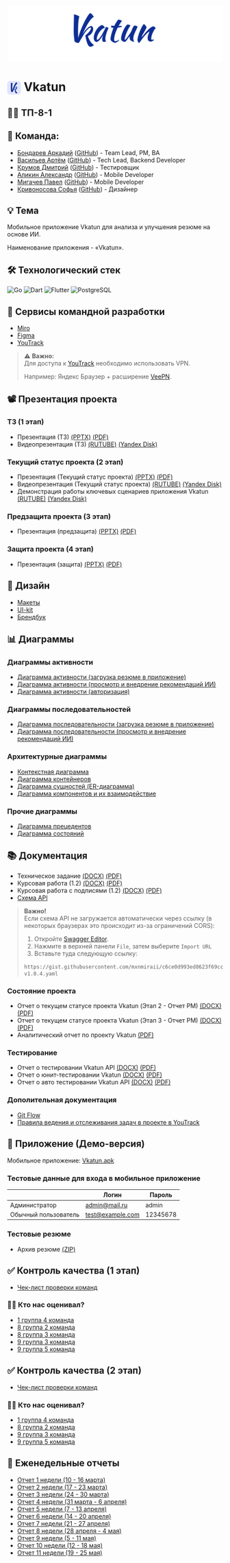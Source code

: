 <p align="center">
  <img src="assets/banner.png" alt="Vkatun banner" />
</p>

# <img src="assets/logo.png" alt="Vkatun Logo" width="32" style="vertical-align:middle;"/> Vkatun

## 👨‍💻 ТП-8-1

## 👥 Команда:
- [Бондарев Аркадий](https://vk.com/kunidza) ([GitHub](https://github.com/CalmEnot)) - Team Lead, PM, BA
- [Васильев Артём](https://vk.com/basil0ne) ([GitHub](https://github.com/mxnmiraii)) - 	Tech Lead, Backend Developer
- [Крумов Дмитрий](https://vk.com/dkrumov) ([GitHub](https://github.com/DmitriiKr991)) - Тестировщик
- [Аликин Александр](https://vk.com/elovelovelov) ([GitHub](https://github.com/AlejandroAlikin)) - Mobile Developer
- [Мигачев Павел](https://vk.com/pasheeek) ([GitHub](https://github.com/Emmys0n)) - Mobile Developer
- [Кривоносова Софья](https://vk.com/sourlsweety) ([GitHub](https://github.com/sourlsweety)) - Дизайнер

## 💡 Тема
Мобильное приложение Vkatun для анализа и улучшения резюме на основе ИИ.

Наименование приложения - «Vkatun».

## 🛠️ Технологический стек
![Go](https://img.shields.io/badge/Go-00ADD8?style=for-the-badge&logo=go&logoColor=white)
![Dart](https://img.shields.io/badge/Dart-0175C2?style=for-the-badge&logo=dart&logoColor=white)
![Flutter](https://img.shields.io/badge/Flutter-02569B?style=for-the-badge&logo=flutter&logoColor=white)
![PostgreSQL](https://img.shields.io/badge/PostgreSQL-4169E1?style=for-the-badge&logo=postgresql&logoColor=white)


## 🤝 Сервисы командной разработки
- [Miro](https://miro.com/app/board/uXjVIZbfiP8=/?share_link_id=647696783087)
- [Figma](https://www.figma.com/design/0OOxRgldXLFqAwFYJGFBdw/Untitled?node-id=1-4237&t=wZMH8RiMSeA4Ttob-0)
- [YouTrack](https://codenest.youtrack.cloud/projects/0-1)
> ⚠️ **Важно:**  
> Для доступа к [YouTrack](https://codenest.youtrack.cloud/projects/0-1) необходимо использовать VPN.
>
> Например: Яндекс Браузер + расширение [VeePN](https://chromewebstore.google.com/detail/бесплатный-vpn-для-chrome/majdfhpaihoncoakbjgbdhglocklcgno).

## 📽️ Презентация проекта
### ТЗ (1 этап)
- Презентация (ТЗ) [(PPTX)](Презентация/Prezentatsia_TZ.pptx) [(PDF)](Презентация/Prezentatsia_TZ.pdf)
- Видеопрезентация (ТЗ) [(RUTUBE)](https://rutube.ru/video/private/3c0e9de7d92ac7ebda9804550b364ebd/?p=hv3IekukB4aPObXwoDHPuw) [(Yandex Disk)](https://disk.yandex.ru/d/E_T4DeLgdld4Gg)
### Текущий статус проекта (2 этап)
- Презентация (Текущий статус проекта) [(PPTX)](Презентация/presentation_сurrent_status_2_milestone.pptx) [(PDF)](Презентация/presentation_сurrent_status_2_milestone.pdf)
- Видеопрезентация (Текущий статус проекта) [(RUTUBE)](https://rutube.ru/video/5585456d0addcc794fc80c5556a2448d/) [(Yandex Disk)](https://disk.yandex.ru/i/Ql-HMEgtCRt99A)
- Демонстрация работы ключевых сценариев приложения Vkatun [(RUTUBE)](https://rutube.ru/video/5d0440362f0346ec00c9997639fd6d86/) [(Yandex Disk)](https://disk.yandex.ru/i/oo3H5rzVZuOixw)
### Предзащита проекта (3 этап)
- Презентация (предзащита) [(PPTX)](Презентация/presentation_3_milestone.pptx) [(PDF)](Презентация/presentation_3_milestone.pdf)
### Защита проекта (4 этап)
- Презентация (защита) [(PPTX)](Презентация/presentation_final.pptx) [(PDF)](Презентация/presentation_final.pdf)

## 🎨 Дизайн
- [Макеты](https://www.figma.com/design/0OOxRgldXLFqAwFYJGFBdw/Vkatun-Design?node-id=0-1&p=f&t=iyzrD3cHKnuMCknF-0)
- [UI-kit](https://www.figma.com/design/0OOxRgldXLFqAwFYJGFBdw/Vkatun-Design?node-id=254-73&p=f&t=XRd87ECZqD4rgfUQ-0)
- [Брендбук](https://www.figma.com/design/0OOxRgldXLFqAwFYJGFBdw/Vkatun-Design?node-id=333-447&p=f&t=wHDNTzDABKBTHcAA-0)

## 📊 Диаграммы
### Диаграммы активности
- [Диаграмма активности (загрузка резюме в приложение)](Диаграммы/диаграмма-активности-загрузка-резюме-в-приложение.jpg)
- [Диаграмма активности (просмотр и внедрение рекомендаций ИИ)](Диаграммы/диаграмма-активности-просмотр-и-внедрение-рекомендаций-ии.jpg)
- [Диаграмма активности (авторизация)](Диаграммы/диаграмма-активности-авторизация.jpg)
### Диаграммы последовательностей
- [Диаграмма последовательности (загрузка резюме в приложение)](Диаграммы/диаграмма-последовательности-загрузка-резюме.png)
- [Диаграмма последовательности (просмотр и внедрение рекомендаций ИИ)](Диаграммы/диаграмма-последовательности-просмотр-рекомендаций.png)
### Архитектурные диаграммы
- [Контекстная диаграмма](Диаграммы/диаграмма-контекстная.png)
- [Диаграмма контейнеров](Диаграммы/диаграмма-контейнеров.png)
- [Диаграмма сущностей (ER-диаграмма)](Диаграммы/диаграмма-сущностей.png)
- [Диаграмма компонентов и их взаимодействие](Диаграммы/диаграмма-компонентов-и-их-взаимодействие.jpg)
### Прочие диаграммы
- [Диаграмма прецедентов](Диаграммы/диаграмма-прецедентов.jpg)
- [Диаграмма состояний](Диаграммы/диаграмма-состояний.jpg)

## 📚 Документация
- Техническое задание [(DOCX)](Документация/tz.docx) [(PDF)](Документация/tz.pdf)
- Курсовая работа (1.2) [(DOCX)](Документация/course_work_(1.2).docx) [(PDF)](Документация/course_work_(1.2).pdf)
- Курсовая работа c подписями (1.2) [(DOCX)](Документация/course_work_(1.2)_signatures.docx) [(PDF)](Документация/course_work_(1.2)_signatures.pdf)
- [Схема API](https://editor.swagger.io/?url=https://gist.githubusercontent.com/mxnmiraii/c6ce0d993ed8623f69cc31e487d85667/raw/33c340879eb9e618d6897fe879865dcaf685776d/swagger-v1.0.4.yaml)
> **Важно!**  
> Если схема API не загружается автоматически через ссылку (в некоторых браузерах это происходит из-за ограничений CORS):
>
> 1. Откройте [Swagger Editor](https://editor.swagger.io/).
> 2. Нажмите в верхней панели `File`, затем выберите `Import URL`
> 3. Вставьте туда следующую ссылку:
>
> ```
> https://gist.githubusercontent.com/mxnmiraii/c6ce0d993ed8623f69cc31e487d85667/raw/33c340879eb9e618d6897fe879865dcaf685776d/swagger-v1.0.4.yaml
> ```
### Состояние проекта
- Отчет о текущем статусе проекта Vkatun (Этап 2 - Отчет PM) [(DOCX)](Документация/current_status_of_project_report.docx) [(PDF)](Документация/current_status_of_project_report.pdf)
- Отчет о текущем статусе проекта Vkatun (Этап 3 - Отчет PM) [(DOCX)](Документация/current_status_of_project_report(3_milestone).docx) [(PDF)](Документация/current_status_of_project_report(3_milestone).pdf)
- Аналитический отчет по проекту Vkatun [(PDF)](Документация/analytical_report.pdf)
### Тестирование
- Отчет о тестировании Vkatun API [(DOCX)](Документация/отчёт-о-тестировании-Vkatun-API.docx) [(PDF)](Документация/отчёт-о-тестировании-Vkatun-API.pdf)
- Отчет о юнит-тестировании Vkatun [(DOCX)](Документация/отчёт-о-юнит-тестировании-Vkatun-API.docx) [(PDF)](Документация/отчёт-о-юнит-тестировании-Vkatun-API.pdf)
- Отчет о авто тестировании Vkatun API [(DOCX)](Документация/Отчет-о-авто-тестирован-и-Vkatun-API.docx) [(PDF)](Документация/Отчет-о-авто-тестировании-Vkatun-API.pdf)
### Дополительная документация
- [Git Flow](https://codenest.youtrack.cloud/articles/VN-A-20/Git-Flow)
- [Правила ведения и отслеживания задач в проекте в YouTrack](https://codenest.youtrack.cloud/articles/VN-A-4/Pravila-vedeniya-i-otslezhivaniya-zadach-v-proekte)

## 📱 Приложение (Демо-версия)
Мобильное приложение: [Vkatun.apk](https://disk.yandex.ru/d/Xn9VgukfquYT8Q)
### Тестовые данные для входа в мобильное приложение
|                     | Логин            | Пароль |
|---------------------|------------------|--------|
| Администратор       | admin@mail.ru    | admin |
| Обычный пользователь | test@example.com | 12345678 |
### Тестовые резюме
- Архив резюме [(ZIP)](Приложение/примеры_резюме.zip)

## ✅ Контроль качества (1 этап)
- [Чек-лист проверки команд](Межкомандная%20проверка/checklist_8_1.pdf)
### 🕵️‍♂️ Кто нас оценивал?
- [1 группа 4 команда](https://github.com/Dodger0072/Programming-technologies-project/tree/main)
- [8 группа 2 команда](https://github.com/Lime228/TPProject/tree/main)
- [8 группа 3 команда](https://gitlab.com/rlwd/main)
- [9 группа 3 команда](https://github.com/slash0t/travel-planner)
- [9 группа 5 команда](https://github.com/kotovro/TP-9-5?tab=readme-ov-file)

## ✅ Контроль качества (2 этап)
- [Чек-лист проверки команд](Межкомандная%20проверка/checklist2_8_1.pdf)
### 🕵️‍♂️ Кто нас оценивал?
- [1 группа 4 команда](https://github.com/Dodger0072/Programming-technologies-project/tree/main)
- [8 группа 2 команда](https://github.com/Lime228/TPProject/tree/main)
- [9 группа 3 команда](https://github.com/slash0t/travel-planner)
- [9 группа 5 команда](https://github.com/kotovro/TP-9-5?tab=readme-ov-file)

## 📅 Еженедельные отчеты
- [Отчет 1 недели (10 - 16 марта)](Еженедельные%20отчёты/отчет_1_недели_(10-16_марта).pdf)
- [Отчет 2 недели (17 - 23 марта)](Еженедельные%20отчёты/отчет_2_недели_(17-23_марта).pdf)
- [Отчет 3 недели (24 - 30 марта)](Еженедельные%20отчёты/отчет_3_недели_(24-30_марта).pdf)
- [Отчет 4 недели (31 марта - 6 апреля)](Еженедельные%20отчёты/отчет_4_недели_(31_марта-6_апреля).pdf)
- [Отчет 5 недели (7 - 13 апреля)](Еженедельные%20отчёты/отчет_5_недели_(7-13_апреля).pdf)
- [Отчет 6 недели (14 - 20 апреля)](Еженедельные%20отчёты/отчет_6_недели_(14-20_апреля).pdf)
- [Отчет 7 недели (21 - 27 апреля)](Еженедельные%20отчёты/отчет_7_недели_(21-27_апреля).pdf)
- [Отчет 8 недели (28 апреля - 4 мая)](Еженедельные%20отчёты/отчет_8_недели_(28_апреля-4_мая).pdf)
- [Отчет 9 недели (5 - 11 мая)](Еженедельные%20отчёты/отчет_9_недели_(5-11_мая).pdf)
- [Отчет 10 недели (12 - 18 мая)](Еженедельные%20отчёты/отчет_10_недели_(12-18_мая).pdf)
- [Отчет 11 недели (19 - 25 мая)](Еженедельные%20отчёты/отчет_11_недели_(19-25_мая).pdf)
